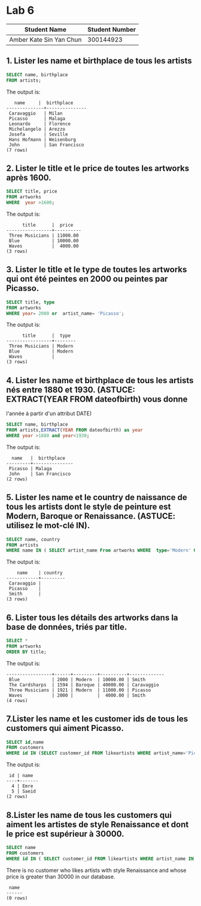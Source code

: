 # Lab 6

|Student Name           | Student Number|
|-----------------------|---------------|
|Amber Kate Sin Yan Chun|    300144923  |


## 1. Lister les name et birthplace de tous les artists

``` sql 
SELECT name, birthplace
FROM artists;
```

The output is:

```
   name     |  birthplace
--------------+---------------
 Caravaggio   | Milan
 Picasso      | Malaga
 Leonardo     | Florence
 Michelangelo | Arezzo
 Josefa       | Seville
 Hans Hofmann | Weisenburg
 John         | San Francisco
(7 rows)
```

## 2. Lister le title et le price de toutes les artworks après 1600.

``` sql
SELECT title, price 
FROM artworks 
WHERE  year >1600;
```

The output is:
```
      title      |  price
-----------------+----------
 Three Musicians | 11000.00
 Blue            | 10000.00
 Waves           |  4000.00
(3 rows)
```
## 3. Lister le title et le type de toutes les artworks qui ont été peintes en 2000 ou peintes par Picasso.

```sql 
SELECT title, type
FROM artworks
WHERE year= 2000 or  artist_name= 'Picasso';
```

The output is:
```
      title      |  type
-----------------+--------
 Three Musicians | Modern
 Blue            | Modern
 Waves           |
(3 rows)
```
## 4. Lister les name et birthplace de tous les artists nés entre 1880 et 1930. (ASTUCE: EXTRACT(YEAR FROM dateofbirth) vous donne
l'année à partir d'un attribut DATE)

```sql 
SELECT name, birthplace 
FROM artists,EXTRACT(YEAR FROM dateofbirth) as year 
WHERE year >1880 and year<1930;
```
The output is:

```
  name   |  birthplace
---------+---------------
 Picasso | Malaga
 John    | San Francisco
(2 rows)
```
## 5. Lister les name et le country de naissance de tous les artists dont le style de peinture est Modern, Baroque or Renaissance. (ASTUCE: utilisez le mot-clé IN).

```sql 
SELECT name, country 
FROM artists
WHERE name IN ( SELECT artist_name From artworks WHERE  type='Modern' OR type='Baroque' OR type='Renaissance');
```

The output is:
```
    name    | country
------------+---------
 Caravaggio |
 Picasso    |
 Smith      |
(3 rows)
```

## 6. Lister tous les détails des artworks dans la base de données, triés par title.

``` sql
SELECT *
FROM artworks
ORDER BY title;
```

The output is:
```      title      | year |  type   |  price   | artist_name
-----------------+------+---------+----------+-------------
 Blue            | 2000 | Modern  | 10000.00 | Smith
 The Cardsharps  | 1594 | Baroque | 40000.00 | Caravaggio
 Three Musicians | 1921 | Modern  | 11000.00 | Picasso
 Waves           | 2000 |         |  4000.00 | Smith
(4 rows)
```

## 7.Lister les name et les customer ids de tous les customers qui aiment Picasso.

```sql 
SELECT id,name 
FROM customers
WHERE id IN (SELECT customer_id FROM likeartists WHERE artist_name='Picasso');
```

The output is:
```
 id | name
----+-------
  4 | Emre
  5 | Saeid
(2 rows)
```

## 8.Lister les name de tous les customers qui aiment les artistes de style Renaissance et dont le price est supérieur à 30000.

```sql
SELECT name
FROM customers
WHERE id IN ( SELECT customer_id FROM likeartists WHERE artist_name IN (SELECT artist_name FROM artworks WHERE type='Renaissance' and price > 30000));
```

There is no customer who likes artists with style Renaissance and whose price is greater than 30000 in our database.

```
 name
------
(0 rows)

```